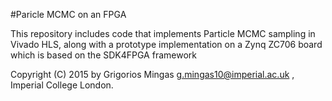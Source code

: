 #Paricle MCMC on an FPGA

This repository includes code that implements Particle MCMC sampling in Vivado HLS, along with a prototype implementation on a Zynq ZC706 board which is based on the SDK4FPGA framework

Copyright (C) 2015 by Grigorios Mingas g.mingas10@imperial.ac.uk , Imperial College London.
